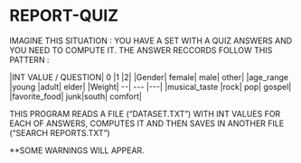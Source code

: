 # REPORT-QUIZ

IMAGINE THIS SITUATION : YOU HAVE A SET WITH A QUIZ ANSWERS AND YOU NEED TO COMPUTE IT. 
THE ANSWER RECCORDS FOLLOW THIS PATTERN :

|INT VALUE / QUESTION|	0	|1	|2|
|Gender|	female|	male|	other|
|age_range	|young	|adult|	elder|
|Weight|	--|	---	|---|
|musical_taste	|rock|	pop|	gospel|
|favorite_food|	junk|south|	comfort|

THIS PROGRAM READS A FILE (“DATASET.TXT”)  WITH INT VALUES FOR EACH OF ANSWERS, COMPUTES IT AND THEN SAVES IN ANOTHER FILE (“SEARCH REPORTS.TXT”)

**SOME WARNINGS WILL APPEAR.
